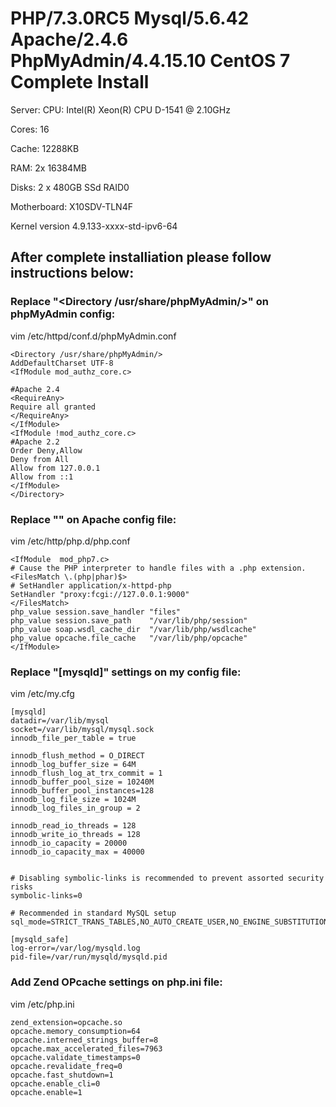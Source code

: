 # PHP/7.3.0RC5 Mysql/5.6.42 Apache/2.4.6 PhpMyAdmin/4.4.15.10 CentOS 7 Complete Install
Server:
CPU: Intel(R) Xeon(R) CPU D-1541 @ 2.10GHz

Cores: 16

Cache: 12288KB

RAM: 2x 16384MB 

Disks: 2 x 480GB SSd RAID0

Motherboard: X10SDV-TLN4F


Kernel version
4.9.133-xxxx-std-ipv6-64

## After complete installiation please follow instructions below:

### Replace "<Directory /usr/share/phpMyAdmin/>" on phpMyAdmin config:
vim /etc/httpd/conf.d/phpMyAdmin.conf
 
```
<Directory /usr/share/phpMyAdmin/>
AddDefaultCharset UTF-8
<IfModule mod_authz_core.c>
	
#Apache 2.4
<RequireAny>
Require all granted
</RequireAny>
</IfModule>
<IfModule !mod_authz_core.c>
#Apache 2.2
Order Deny,Allow
Deny from All
Allow from 127.0.0.1
Allow from ::1
</IfModule>
</Directory>
```

### Replace "<IfModule  mod_php7.c>" on Apache config file:
vim /etc/http/php.d/php.conf

```
<IfModule  mod_php7.c>
# Cause the PHP interpreter to handle files with a .php extension.
<FilesMatch \.(php|phar)$>
# SetHandler application/x-httpd-php
SetHandler "proxy:fcgi://127.0.0.1:9000"
</FilesMatch>
php_value session.save_handler "files" 
php_value session.save_path    "/var/lib/php/session" 
php_value soap.wsdl_cache_dir  "/var/lib/php/wsdlcache" 
php_value opcache.file_cache   "/var/lib/php/opcache" 
</IfModule>
```

### Replace "[mysqld]" settings on my config file:
vim /etc/my.cfg

```
[mysqld]
datadir=/var/lib/mysql
socket=/var/lib/mysql/mysql.sock
innodb_file_per_table = true

innodb_flush_method = O_DIRECT
innodb_log_buffer_size = 64M
innodb_flush_log_at_trx_commit = 1
innodb_buffer_pool_size = 10240M
innodb_buffer_pool_instances=128
innodb_log_file_size = 1024M
innodb_log_files_in_group = 2

innodb_read_io_threads = 128
innodb_write_io_threads = 128
innodb_io_capacity = 20000
innodb_io_capacity_max = 40000


# Disabling symbolic-links is recommended to prevent assorted security risks
symbolic-links=0

# Recommended in standard MySQL setup
sql_mode=STRICT_TRANS_TABLES,NO_AUTO_CREATE_USER,NO_ENGINE_SUBSTITUTION

[mysqld_safe]
log-error=/var/log/mysqld.log
pid-file=/var/run/mysqld/mysqld.pid
```

### Add Zend OPcache settings on php.ini file:
vim /etc/php.ini

```
zend_extension=opcache.so
opcache.memory_consumption=64
opcache.interned_strings_buffer=8
opcache.max_accelerated_files=7963
opcache.validate_timestamps=0
opcache.revalidate_freq=0
opcache.fast_shutdown=1
opcache.enable_cli=0
opcache.enable=1
```
